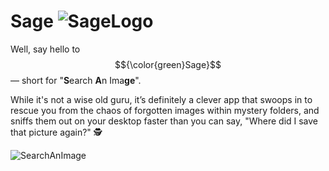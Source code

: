 # Sage ![SageLogo](https://github.com/user-attachments/assets/fb0d8990-290d-4779-8c9c-28b985d68a22)



Well, say hello to $${\color{green}Sage}$$— short for  "**S**earch **A**n Ima**ge**". 



While it's not a wise old guru, it’s definitely a clever app that swoops in to rescue you from the chaos of forgotten images within mystery folders, and sniffs them out on your desktop faster than you can say, "Where did I save that picture again?" 🕵️


![SearchAnImage](https://github.com/user-attachments/assets/b9ced2ee-2ffd-48da-8408-4503c31d96f1)
